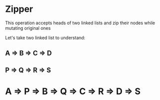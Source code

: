 # Zipper

This operation accepts heads of two linked lists and zip their nodes while mutating original ones

Let's take two linked list to understand:

## A => B => C => D

## P => Q => R => S

# A => P => B => Q => C => R => D => S
